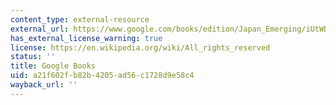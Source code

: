 ```yaml
---
content_type: external-resource
external_url: https://www.google.com/books/edition/Japan_Emerging/iUtWDwAAQBAJ?hl=en&gbpv=1
has_external_license_warning: true
license: https://en.wikipedia.org/wiki/All_rights_reserved
status: ''
title: Google Books
uid: a21f602f-b82b-4205-ad56-c1728d9e58c4
wayback_url: ''
---
```

